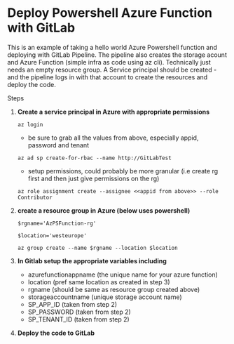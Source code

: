 # Deploy Powershell Azure Function with GitLab

This is an example of taking a hello world Azure Powershell function and deploying with GitLab Pipeline. The pipeline also creates the storage acount and Azure Function (simple infra as code using az cli). 
Technically just needs an empty resource group. 
A Service principal should be created - and the pipeline logs in with that account to create the resources and deploy the code.

Steps

1) **Create a service principal in Azure with appropriate permissions** 

    `az login`
    - be sure to grab all the values from above, especially appid, password and tenant

    `az ad sp create-for-rbac --name http://GitLabTest`
    - setup permissions, could probably be more granular (i.e create rg first and then just give permissions on the rg)

    `az role assignment create --assignee <<appid from above>> --role Contributor`

2) **create a resource group in Azure (below uses powershell)**


    `$rgname='AzPSFunction-rg'`

    `$location='westeurope'`

    `az group create --name $rgname --location $location`




3) **In Gitlab setup the appropriate variables including**
    - azurefunctionappname (the unique name for your azure function)
    - location (pref same location as created in step 3)
    - rgname  (should be same as resource group created above)
    - storageaccountname  (unique storage account name)
    - SP_APP_ID (taken from step 2)
    - SP_PASSWORD (taken from step 2)
    - SP_TENANT_ID (taken from step 2)


4) **Deploy the code to GitLab**

